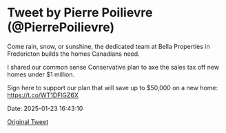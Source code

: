 # Tweet by Pierre Poilievre (@PierrePoilievre)

Come rain, snow, or sunshine, the dedicated team at Bella Properties in Fredericton builds the homes Canadians need.

I shared our common sense Conservative plan to axe the sales tax off new homes under $1 million. 

Sign here to support our plan that will save up to $50,000 on a new home: https://t.co/WT1DFlGZ6X

Date: 2025-01-23 16:43:10

[Original Tweet](https://x.com/PierrePoilievre/status/1882469130898440207)
